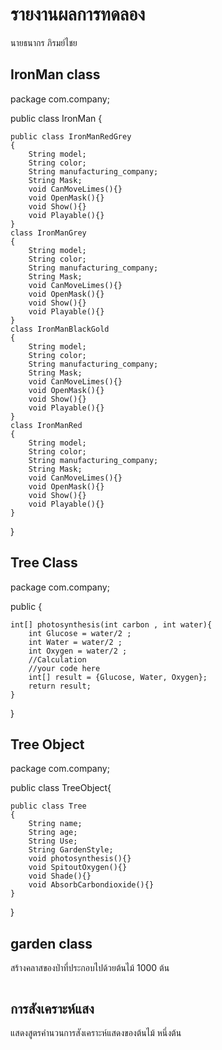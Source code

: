 # รายงานผลการทดลอง

นายธนากร ภิรมย์ไชย

## IronMan class

package com.company;

public class IronMan {

    public class IronManRedGrey
    {
        String model;
        String color;
        String manufacturing_company;
        String Mask;
        void CanMoveLimes(){}
        void OpenMask(){}
        void Show(){}
        void Playable(){}
    }
    class IronManGrey
    {
        String model;
        String color;
        String manufacturing_company;
        String Mask;
        void CanMoveLimes(){}
        void OpenMask(){}
        void Show(){}
        void Playable(){}
    }
    class IronManBlackGold
    {
        String model;
        String color;
        String manufacturing_company;
        String Mask;
        void CanMoveLimes(){}
        void OpenMask(){}
        void Show(){}
        void Playable(){}
    }
    class IronManRed
    {
        String model;
        String color;
        String manufacturing_company;
        String Mask;
        void CanMoveLimes(){}
        void OpenMask(){}
        void Show(){}
        void Playable(){}
    }
}

## Tree Class
package com.company;

public  {

    int[] photosynthesis(int carbon , int water){
        int Glucose = water/2 ;
        int Water = water/2 ;
        int Oxygen = water/2 ;
        //Calculation
        //your code here
        int[] result = {Glucose, Water, Oxygen};
        return result;
    }
}
## Tree Object
package com.company;

public class TreeObject{

    public class Tree
    {
        String name;
        String age;
        String Use;
        String GardenStyle;
        void photosynthesis(){}
        void SpitoutOxygen(){}
        void Shade(){}
        void AbsorbCarbondioxide(){}
    }
}






## garden class

สร้างคลาสของป่าที่ประกอบไปด้วยต้นไม้ 1000 ต้น

```java

```

## การสังเคราะห์แสง

แสดงสูตรคำนวนการสังเคราะห์แสดงของต้นไม้ หนึ่งต้น

```java

```
